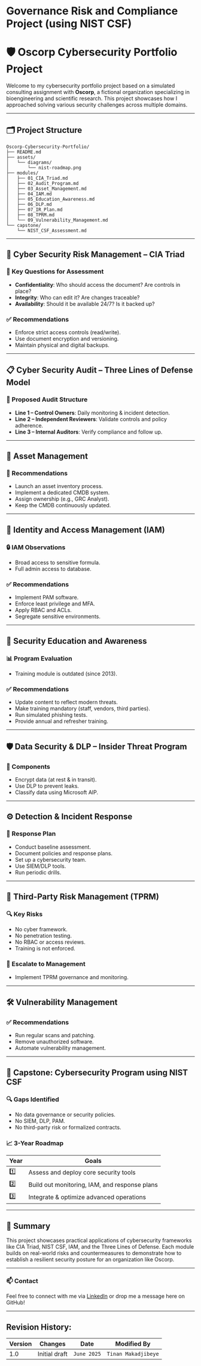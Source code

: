 # Governance Risk and Compliance Project (using NIST CSF)

# 🛡️ Oscorp Cybersecurity Portfolio Project

Welcome to my cybersecurity portfolio project based on a simulated consulting assignment with **Oscorp**, a fictional organization specializing in bioengineering and scientific research. This project showcases how I approached solving various security challenges across multiple domains.

---

## 🗂️ Project Structure

```
Oscorp-Cybersecurity-Portfolio/
├── README.md
├── assets/
│   └── diagrams/
│       └── nist-roadmap.png
├── modules/
│   ├── 01_CIA_Triad.md
│   ├── 02_Audit_Program.md
│   ├── 03_Asset_Management.md
│   ├── 04_IAM.md
│   ├── 05_Education_Awareness.md
│   ├── 06_DLP.md
│   ├── 07_IR_Plan.md
│   ├── 08_TPRM.md
│   └── 09_Vulnerability_Management.md
└── capstone/
    └── NIST_CSF_Assessment.md
```

---

## 🔐 Cyber Security Risk Management – CIA Triad

### 🧠 Key Questions for Assessment
- **Confidentiality**: Who should access the document? Are controls in place?
- **Integrity**: Who can edit it? Are changes traceable?
- **Availability**: Should it be available 24/7? Is it backed up?

### ✅ Recommendations
- Enforce strict access controls (read/write).
- Use document encryption and versioning.
- Maintain physical and digital backups.

---

## 📋 Cyber Security Audit – Three Lines of Defense Model

### 🧱 Proposed Audit Structure
- **Line 1 – Control Owners**: Daily monitoring & incident detection.
- **Line 2 – Independent Reviewers**: Validate controls and policy adherence.
- **Line 3 – Internal Auditors**: Verify compliance and follow up.

---

## 💼 Asset Management

### 🔧 Recommendations
- Launch an asset inventory process.
- Implement a dedicated CMDB system.
- Assign ownership (e.g., GRC Analyst).
- Keep the CMDB continuously updated.

---

## 👤 Identity and Access Management (IAM)

### 🔒 IAM Observations
- Broad access to sensitive formula.
- Full admin access to database.

### ✅ Recommendations
- Implement PAM software.
- Enforce least privilege and MFA.
- Apply RBAC and ACLs.
- Segregate sensitive environments.

---

## 📣 Security Education and Awareness

### 📊 Program Evaluation
- Training module is outdated (since 2013).

### ✅ Recommendations
- Update content to reflect modern threats.
- Make training mandatory (staff, vendors, third parties).
- Run simulated phishing tests.
- Provide annual and refresher training.

---

## 🛡️ Data Security & DLP – Insider Threat Program

### 🚨 Components
- Encrypt data (at rest & in transit).
- Use DLP to prevent leaks.
- Classify data using Microsoft AIP.

---

## ⚙️ Detection & Incident Response

### 🧪 Response Plan
- Conduct baseline assessment.
- Document policies and response plans.
- Set up a cybersecurity team.
- Use SIEM/DLP tools.
- Run periodic drills.

---

## 🤝 Third-Party Risk Management (TPRM)

### 🔍 Key Risks
- No cyber framework.
- No penetration testing.
- No RBAC or access reviews.
- Training is not enforced.

### 📢 Escalate to Management
- Implement TPRM governance and monitoring.

---

## 🛠️ Vulnerability Management

### ✅ Recommendations
- Run regular scans and patching.
- Remove unauthorized software.
- Automate vulnerability management.

---

## 🧩 Capstone: Cybersecurity Program using NIST CSF

### 🔍 Gaps Identified
- No data governance or security policies.
- No SIEM, DLP, PAM.
- No third-party risk or formalized contracts.

### 📈 3-Year Roadmap

| Year | Goals |
|------|-------|
| 1️⃣ | Assess and deploy core security tools |
| 2️⃣ | Build out monitoring, IAM, and response plans |
| 3️⃣ | Integrate & optimize advanced operations |

---

## 📌 Summary

This project showcases practical applications of cybersecurity frameworks like CIA Triad, NIST CSF, IAM, and the Three Lines of Defense. Each module builds on real-world risks and countermeasures to demonstrate how to establish a resilient security posture for an organization like Oscorp.

---

### 📫 Contact
Feel free to connect with me via [LinkedIn](https://linkedin.com/in/makadjibeye-tinan) or drop me a message here on GitHub!

---
## Revision History:
| **Version** | **Changes**                   | **Date**         | **Modified By**   |
|-------------|-------------------------------|------------------|-------------------|
| 1.0         | Initial draft                  | `June 2025`    | `Tinan Makadjibeye`   |
